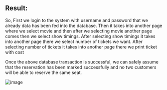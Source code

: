 ## Result:
So, First we login to the system with username and password that
we already data has been fed into the database. Then it takes into another
page where we select movie and then after we selecting movie another
page comes then we select show timings. After selecting show timings it
takes into another page there we select number of tickets we want. After
selecting number of tickets it takes into another page there we print
ticket with cost


Once the above database transaction is successful, we can safely assume that the reservation has been marked successfully and no two customers will be able to reserve the same seat.

![image](https://user-images.githubusercontent.com/60956504/158021118-d72b81e6-a71f-4851-a1e2-00ce3b8cac49.png)